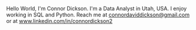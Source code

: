 Hello World, I'm Connor Dickson.
I'm a Data Analyst in Utah, USA.
I enjoy working in SQL and Python.
Reach me at connordaviddickson@gmail.com or at www.linkedin.com/in/connordickson2
